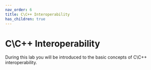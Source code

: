 ```yaml
---
nav_order: 6
title: C\C++ Interoperability
has_children: true
---
```

# C\C++ Interoperability
During this lab you will be introduced to the basic concepts of C\C++ interoperability.
